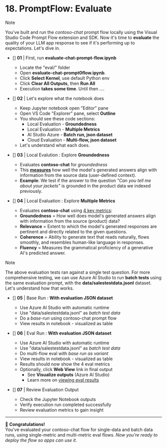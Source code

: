 # 18. PromptFlow: Evaluate

> [!NOTE]
> You've built and run the _contoso-chat_ prompt flow locally using the Visual Studio Code Prompt Flow extension and SDK. Now it's time to **evaluate** the quality of your LLM app response to see if it's performing up to expectations. Let's dive in.

* []  **01** | First, run **evaluate-chat-prompt-flow.ipynb**
    - Locate the "eval/" folder
    - Open **evaluate-chat-prompt0flow.ipynb**.
    - Click **Select Kernel**, use default Python env
    - Click **Clear All Outputs**, then **Run All** 
    - Execution **takes some time**. Until then ....

* []  **02** | Let's explore what the notebook does
    - Keep Jupyter notebook open "Editor" pane
    - Open VS Code "Explorer" pane, select **Outline**
    - You should see these code sections:
        - Local Evaluation - **Groundedness**
        - Local Evaluation - **Multiple Metrics**
        - AI Studio Azure - **Batch run, json dataset**
        - Cloud Evaluation - **Multi-flow, json dataset**
    - Let's understand what each does.

* []  **03** | Local Evalution : Explore **Groundedness**
    - Evaluates **contoso-chat** for _groundedness_ 
    - This [**measures**](https://learn.microsoft.com/azure/ai-studio/concepts/evaluation-metrics-built-in#ai-assisted-groundedness-1) how well the model's generated answers align with information from the source data (user-defined context).
    - **Example**: We test if the answer to the question _"Can you tell me about your jackets"_ is grounded in the product data we indexed previously. 

* []  **04** | Local Evaluation : Explore **Multiple Metrics**
    - Evaluates **contoso-chat** using [4 key metrics](https://learn.microsoft.com/azure/ai-studio/concepts/evaluation-metrics-built-in#metrics-for-multi-turn-or-single-turn-chat-with-retrieval-augmentation-rag):
    - **Groundedness** = How well does model's generated answers align with information from the source (product) data?
    - **Relevance** = Extent to which the model's generated responses are pertinent and directly related to the given questions.
    - **Coherence** = Ability to generate text that reads naturally, flows smoothly, and resembles human-like language in responses.
    - **Fluency** = Measures the grammatical proficiency of a generative AI's predicted answer.

> [!NOTE]
> The above evaluation tests ran against a single test question. For more comprehensive testing, we can use Azure AI Studio to run **batch tests** using the same evaluation prompt, with the **data/salestestdata.jsonl** dataset. Let's understand how that works.

* []  **05** | Base Run : **With evaluation JSON dataset**
    - Use Azure AI Studio with automatic runtime
    - Use "data/salestestdata.jsonl" as _batch test data_
    - Do a _base-run_ using contoso-chat prompt flow
    - View results in notebook - visualized as table

* []  **06** | Eval Run : **With evaluation JSON dataset**
    - Use Azure AI Studio with automatic runtime
    - Use "data/salestestdata.jsonl" as _batch test data_
    - Do multi-flow eval with _base run as variant_
    - View results in notebook - visualized as table
    - Results should now show the 4 eval metrics
    - Optionally, click **Web View** link in final output
        - See **Visualize outputs** (Azure AI Studio)
        - Learn more on [viewing eval results](https://learn.microsoft.com/azure/ai-studio/how-to/flow-bulk-test-evaluation#view-the-evaluation-result-and-metrics)

* []  **07** | Review Evaluation Output
    - Check the Jupyter Notebook outputs
    - Verify execution run completed successfully
    - Review evaluation metrics to gain insight  

---

🥳 **Congratulations!** <br/> You've evaluated your contoso-chat flow for single-data and batch data runs, using single-metric and multi-metric eval flows. _Now you're ready to deploy the flow so apps can use it_. 